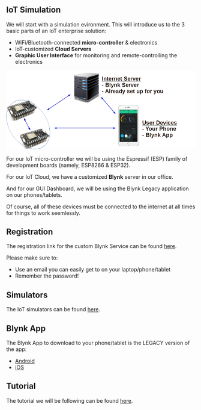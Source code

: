 IoT Simulation
---

We will start with a simulation evironment.
This will introduce us to the 3 basic parts of an IoT enterprise solution:

- WiFi/Bluetooth-connected **micro-controller** & electronics
- IoT-customized **Cloud Servers**
- **Graphic User Interface** for monitoring and remote-controlling the electronics

![](images/enterpriseiot.png)

For our IoT micro-controller we will be using the Espressif (ESP) family of development boards (namely, ESP8266 & ESP32).

For our IoT Cloud, we have a customized **Blynk** server in our office.

And for our GUI Dashboard, we will be using the Blynk Legacy application on our phones/tablets.

Of course, all of these devices must be connected to the internet at all times for things to work seemlessly.

## Registration

The registration link for the custom Blynk Service can be found [here](https://iot.aposteriori.com.sg/register.html).

Please make sure to:
- Use an email you can easily get to on your laptop/phone/tablet
- Remember the password!

## Simulators

The IoT simulators can be found [here](http://a9i.sg/iot).

## Blynk App

The Blynk App to download to your phone/tablet is the LEGACY version of the app:

- [Android](https://play.google.com/store/apps/details?id=cc.blynk)
- [iOS](https://apps.apple.com/us/app/blynk-0-1-legacy/id808760481)

## Tutorial

The tutorial we will be following can be found [here](https://www.aposteriori.com.sg/wp-content/uploads/2021/10/ITE-IoT-Slides.pdf).
